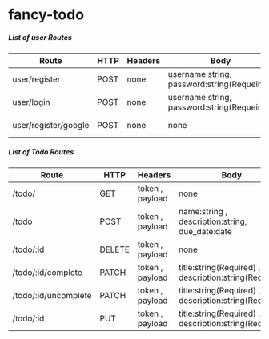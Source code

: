 # fancy-todo

##### List of user Routes

| Route  | HTTP   | Headers   | Body  | Description  |
|---|---|---|---|---|
|  user/register | POST  |  none | username:string,   password:string(Requeired)    | Register a new User   |
| user/login  | POST  |  none | username:string,   password:string(Requeired)   | Login User  |
| user/register/google  | POST  |  none |  none  | Login with Google  |


##### List of Todo Routes

| Route  | HTTP   | Headers   | Body  | Description  |
|---|---|---|---|---|
| /todo/  | GET  | token , payload   | none  | List Of Todos   |
|  /todo | POST  | token , payload   | name:string , description:string, due_date:date |  Create new Todo |
|  /todo/:id | DELETE  | token , payload   |  none   | delete a todo  |
|  /todo/:id/complete | PATCH  |  token , payload  |  title:string(Required) , description:string(Required) |  complete a todo |
|  /todo/:id/uncomplete | PATCH  |  token , payload  |  title:string(Required) , description:string(Required) |  uncomplete a todo |
|  /todo/:id | PUT  |  token , payload  | title:string(Required) , description:string(Required)  | update a todo  |